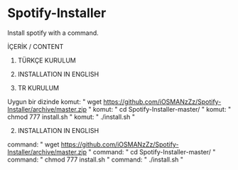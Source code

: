 # Spotify-Installer
Install spotify with a command.

İÇERİK / CONTENT
1. TÜRKÇE KURULUM
2. INSTALLATION IN ENGLISH

1. TR KURULUM

Uygun bir dizinde
komut: " wget https://github.com/iOSMANzZz/Spotify-Installer/archive/master.zip "
komut: " cd Spotify-Installer-master/ "
komut: " chmod 777 install.sh "
komut: " ./install.sh "

2. INSTALLATION IN ENGLISH

command: " wget https://github.com/iOSMANzZz/Spotify-Installer/archive/master.zip "
command: " cd Spotify-Installer-master/ "
command: " chmod 777 install.sh "
command: " ./install.sh "
